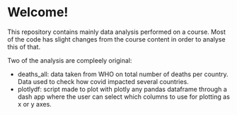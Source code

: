 # Welcome!

This repository contains mainly data analysis performed on a course. Most of the code has slight changes from the course content in order to analyse this of that. 

Two of the analysis are compleely original: 
- deaths_all: data taken from WHO on total number of deaths per country. Data used to check how covid impacted several countries.
- plotlydf: script made to plot with plotly any pandas dataframe through a dash app where the user can select which columns to use for plotting as x or y axes. 
